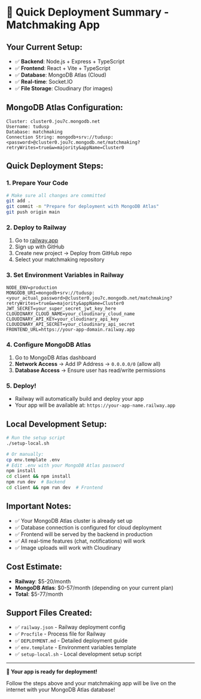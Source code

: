 # 🚀 Quick Deployment Summary - Matchmaking App

## **Your Current Setup:**
- ✅ **Backend**: Node.js + Express + TypeScript
- ✅ **Frontend**: React + Vite + TypeScript
- ✅ **Database**: MongoDB Atlas (Cloud)
- ✅ **Real-time**: Socket.IO
- ✅ **File Storage**: Cloudinary (for images)

## **MongoDB Atlas Configuration:**
```
Cluster: cluster0.jou7c.mongodb.net
Username: tudusp
Database: matchmaking
Connection String: mongodb+srv://tudusp:<password>@cluster0.jou7c.mongodb.net/matchmaking?retryWrites=true&w=majority&appName=Cluster0
```

## **Quick Deployment Steps:**

### 1. **Prepare Your Code**
```bash
# Make sure all changes are committed
git add .
git commit -m "Prepare for deployment with MongoDB Atlas"
git push origin main
```

### 2. **Deploy to Railway**
1. Go to [railway.app](https://railway.app)
2. Sign up with GitHub
3. Create new project → Deploy from GitHub repo
4. Select your matchmaking repository

### 3. **Set Environment Variables in Railway**
```
NODE_ENV=production
MONGODB_URI=mongodb+srv://tudusp:<your_actual_password>@cluster0.jou7c.mongodb.net/matchmaking?retryWrites=true&w=majority&appName=Cluster0
JWT_SECRET=your_super_secret_jwt_key_here
CLOUDINARY_CLOUD_NAME=your_cloudinary_cloud_name
CLOUDINARY_API_KEY=your_cloudinary_api_key
CLOUDINARY_API_SECRET=your_cloudinary_api_secret
FRONTEND_URL=https://your-app-domain.railway.app
```

### 4. **Configure MongoDB Atlas**
1. Go to MongoDB Atlas dashboard
2. **Network Access** → Add IP Address → `0.0.0.0/0` (allow all)
3. **Database Access** → Ensure user has read/write permissions

### 5. **Deploy!**
- Railway will automatically build and deploy your app
- Your app will be available at: `https://your-app-name.railway.app`

## **Local Development Setup:**
```bash
# Run the setup script
./setup-local.sh

# Or manually:
cp env.template .env
# Edit .env with your MongoDB Atlas password
npm install
cd client && npm install
npm run dev  # Backend
cd client && npm run dev  # Frontend
```

## **Important Notes:**
- ✅ Your MongoDB Atlas cluster is already set up
- ✅ Database connection is configured for cloud deployment
- ✅ Frontend will be served by the backend in production
- ✅ All real-time features (chat, notifications) will work
- ✅ Image uploads will work with Cloudinary

## **Cost Estimate:**
- **Railway**: $5-20/month
- **MongoDB Atlas**: $0-57/month (depending on your current plan)
- **Total**: $5-77/month

## **Support Files Created:**
- ✅ `railway.json` - Railway deployment config
- ✅ `Procfile` - Process file for Railway
- ✅ `DEPLOYMENT.md` - Detailed deployment guide
- ✅ `env.template` - Environment variables template
- ✅ `setup-local.sh` - Local development setup script

---

**🎉 Your app is ready for deployment!** 

Follow the steps above and your matchmaking app will be live on the internet with your MongoDB Atlas database!
